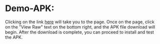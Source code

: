 
# Demo-APK:



Clicking on the link [here](https://github.com/rjfahad44/Weather-App-Compose-For-10MS/tree/main/app/release/app-release.apk) will take you to the page. Once on the page, click on the "View Raw" text on the bottom right, and the APK file download will begin. After the download is complete, you can proceed to install and test the APK.